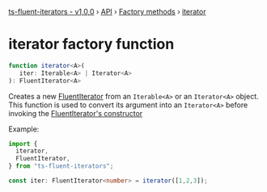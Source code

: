 [ts-fluent-iterators - v1,0,0](../../README.md) › [API](../index.md) ›
[Factory methods](../index.md#factories) › [iterator](iterator.md)

# iterator factory function
```typescript
function iterator<A>(
   iter: Iterable<A> | Iterator<A>
): FluentIterator<A>
```

Creates a new [FluentIterator<A>](../iterators/fluent_iterator.md) from an `Iterable<A>`
or an `Iterator<A>` object.  
This function is used to convert its argument into an `Iterator<A>` before
invoking the [FluentIterator's constructor](../iterators/fluent_iterator.md#constructor)

Example:
```typescript
import { 
  iterator,
  FluentIterator,
} from "ts-fluent-iterators";

const iter: FluentIterator<number> = iterator([1,2,3]);
```


